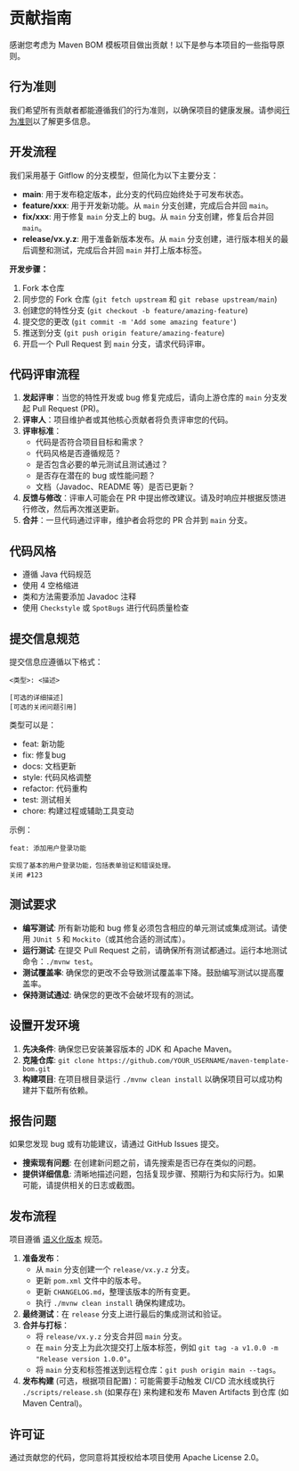 # 贡献指南

感谢您考虑为 Maven BOM 模板项目做出贡献！以下是参与本项目的一些指导原则。

## 行为准则

我们希望所有贡献者都能遵循我们的行为准则，以确保项目的健康发展。请参阅[行为准则](./CODE_OF_CONDUCT.md)以了解更多信息。

## 开发流程

我们采用基于 Gitflow 的分支模型，但简化为以下主要分支：

- **main**: 用于发布稳定版本，此分支的代码应始终处于可发布状态。
- **feature/xxx**: 用于开发新功能。从 `main` 分支创建，完成后合并回 `main`。
- **fix/xxx**: 用于修复 `main` 分支上的 bug。从 `main` 分支创建，修复后合并回 `main`。
- **release/vx.y.z**: 用于准备新版本发布。从 `main` 分支创建，进行版本相关的最后调整和测试，完成后合并回 `main` 并打上版本标签。

**开发步骤：**

1. Fork 本仓库
2. 同步您的 Fork 仓库 (`git fetch upstream` 和 `git rebase upstream/main`) 
3. 创建您的特性分支 (`git checkout -b feature/amazing-feature`)
4. 提交您的更改 (`git commit -m 'Add some amazing feature'`)
5. 推送到分支 (`git push origin feature/amazing-feature`)
6. 开启一个 Pull Request 到 `main` 分支，请求代码评审。

## 代码评审流程

1.  **发起评审**：当您的特性开发或 bug 修复完成后，请向上游仓库的 `main` 分支发起 Pull Request (PR)。
2.  **评审人**：项目维护者或其他核心贡献者将负责评审您的代码。
3.  **评审标准**：
    *   代码是否符合项目目标和需求？
    *   代码风格是否遵循规范？
    *   是否包含必要的单元测试且测试通过？
    *   是否存在潜在的 bug 或性能问题？
    *   文档（Javadoc、README 等）是否已更新？
4.  **反馈与修改**：评审人可能会在 PR 中提出修改建议。请及时响应并根据反馈进行修改，然后再次推送更新。
5.  **合并**：一旦代码通过评审，维护者会将您的 PR 合并到 `main` 分支。

## 代码风格

- 遵循 Java 代码规范
- 使用 4 空格缩进
- 类和方法需要添加 Javadoc 注释
- 使用 `Checkstyle` 或 `SpotBugs` 进行代码质量检查

## 提交信息规范

提交信息应遵循以下格式：

```
<类型>: <描述>

[可选的详细描述]
[可选的关闭问题引用]
```

类型可以是：
- feat: 新功能
- fix: 修复bug
- docs: 文档更新
- style: 代码风格调整
- refactor: 代码重构
- test: 测试相关
- chore: 构建过程或辅助工具变动

示例：

```
feat: 添加用户登录功能

实现了基本的用户登录功能，包括表单验证和错误处理。
关闭 #123
```

## 测试要求

- **编写测试**: 所有新功能和 bug 修复必须包含相应的单元测试或集成测试。请使用 `JUnit 5` 和 `Mockito`（或其他合适的测试库）。
- **运行测试**: 在提交 Pull Request 之前，请确保所有测试都通过。运行本地测试命令：`./mvnw test`。
- **测试覆盖率**: 确保您的更改不会导致测试覆盖率下降。鼓励编写测试以提高覆盖率。
- **保持测试通过**: 确保您的更改不会破坏现有的测试。

## 设置开发环境

1.  **先决条件**: 确保您已安装兼容版本的 JDK 和 Apache Maven。
2.  **克隆仓库**: `git clone https://github.com/YOUR_USERNAME/maven-template-bom.git`
3.  **构建项目**: 在项目根目录运行 `./mvnw clean install` 以确保项目可以成功构建并下载所有依赖。

## 报告问题

如果您发现 bug 或有功能建议，请通过 GitHub Issues 提交。

- **搜索现有问题**: 在创建新问题之前，请先搜索是否已存在类似的问题。
- **提供详细信息**: 清晰地描述问题，包括复现步骤、预期行为和实际行为。如果可能，请提供相关的日志或截图。

## 发布流程

项目遵循 [语义化版本](https://semver.org/lang/zh-CN/) 规范。

1.  **准备发布**：
    *   从 `main` 分支创建一个 `release/vx.y.z` 分支。
    *   更新 `pom.xml` 文件中的版本号。
    *   更新 `CHANGELOG.md`，整理该版本的所有变更。
    *   执行 `./mvnw clean install` 确保构建成功。
2.  **最终测试**：在 `release` 分支上进行最后的集成测试和验证。
3.  **合并与打标**：
    *   将 `release/vx.y.z` 分支合并回 `main` 分支。
    *   在 `main` 分支上为此次提交打上版本标签，例如 `git tag -a v1.0.0 -m "Release version 1.0.0"`。
    *   将 `main` 分支和标签推送到远程仓库：`git push origin main --tags`。
4.  **发布构建** (可选，根据项目配置)：可能需要手动触发 CI/CD 流水线或执行 `./scripts/release.sh` (如果存在) 来构建和发布 Maven Artifacts 到仓库 (如 Maven Central)。

## 许可证

通过贡献您的代码，您同意将其授权给本项目使用 Apache License 2.0。